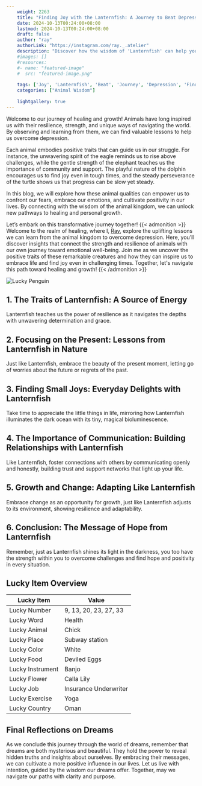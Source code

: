 ```yaml
---
    weight: 2263
    title: "Finding Joy with the Lanternfish: A Journey to Beat Depression"  # Assuming 'title' column exists
    date: 2024-10-13T00:24:00+08:00
    lastmod: 2024-10-13T00:24:00+08:00
    draft: false
    author: "ray"
    authorLink: "https://instagram.com/ray._.atelier"
    description: "Discover how the wisdom of 'Lanternfish' can help you overcome depression and find joy in your life journey."
    #images: []
    #resources:
    #- name: "featured-image"
    #  src: "featured-image.png"
    
    tags: ['Joy', 'Lanternfish', 'Beat', 'Journey', 'Depression', 'Finding']
    categories: ["Animal Wisdom"]
    
    lightgallery: true
---
```

    
Welcome to our journey of healing and growth! Animals have long inspired us with their resilience, strength, and unique ways of navigating the world. By observing and learning from them, we can find valuable lessons to help us overcome depression.

Each animal embodies positive traits that can guide us in our struggle. For instance, the unwavering spirit of the eagle reminds us to rise above challenges, while the gentle strength of the elephant teaches us the importance of community and support. The playful nature of the dolphin encourages us to find joy even in tough times, and the steady perseverance of the turtle shows us that progress can be slow yet steady.

In this blog, we will explore how these animal qualities can empower us to confront our fears, embrace our emotions, and cultivate positivity in our lives. By connecting with the wisdom of the animal kingdom, we can unlock new pathways to healing and personal growth.

Let’s embark on this transformative journey together!
{{< admonition >}}
Welcome to the realm of healing, where I, [Ray](https://instagram.com/ray._.atelier), explore the uplifting lessons we can learn from the animal kingdom to overcome depression. Here, you’ll discover insights that connect the strength and resilience of animals with our own journey toward emotional well-being. Join me as we uncover the positive traits of these remarkable creatures and how they can inspire us to embrace life and find joy even in challenging times. Together, let's navigate this path toward healing and growth!
{{< /admonition >}}

![Lucky Penguin](https://cdn.pixabay.com/photo/2024/09/07/02/34/penguins-9028827_1280.jpg "Lucky Penguin")

## 1. The Traits of Lanternfish: A Source of Energy
Lanternfish teaches us the power of resilience as it navigates the depths with unwavering determination and grace.

## 2. Focusing on the Present: Lessons from Lanternfish in Nature
Just like Lanternfish, embrace the beauty of the present moment, letting go of worries about the future or regrets of the past.

## 3. Finding Small Joys: Everyday Delights with Lanternfish
Take time to appreciate the little things in life, mirroring how Lanternfish illuminates the dark ocean with its tiny, magical bioluminescence.

## 4. The Importance of Communication: Building Relationships with Lanternfish
Like Lanternfish, foster connections with others by communicating openly and honestly, building trust and support networks that light up your life.

## 5. Growth and Change: Adapting Like Lanternfish
Embrace change as an opportunity for growth, just like Lanternfish adjusts to its environment, showing resilience and adaptability.

## 6. Conclusion: The Message of Hope from Lanternfish
Remember, just as Lanternfish shines its light in the darkness, you too have the strength within you to overcome challenges and find hope and positivity in every situation.


## Lucky Item Overview
| Lucky Item          | Value              |
|---------------|--------------------|
| Lucky Number        | 9, 13, 20, 23, 27, 33  |
| Lucky Word          | Health |
| Lucky Animal        | Chick |
| Lucky Place         | Subway station     |
| Lucky Color         | White     |
| Lucky Food          | Deviled Eggs      |
| Lucky Instrument    | Banjo |
| Lucky Flower        | Calla Lily    |
| Lucky Job           | Insurance Underwriter       |
| Lucky Exercise      | Yoga  |
| Lucky Country       | Oman    |


##  Final Reflections on Dreams

As we conclude this journey through the world of dreams, remember that dreams are both mysterious and beautiful. They hold the power to reveal hidden truths and insights about ourselves. By embracing their messages, we can cultivate a more positive influence in our lives. Let us live with intention, guided by the wisdom our dreams offer. Together, may we navigate our paths with clarity and purpose.
